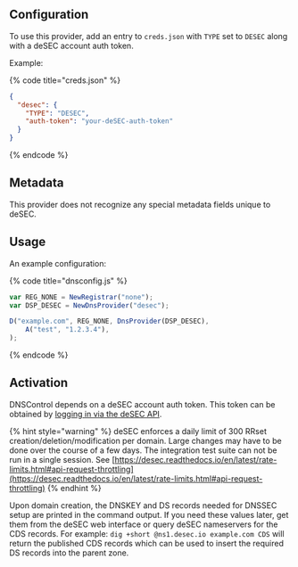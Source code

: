## Configuration

To use this provider, add an entry to `creds.json` with `TYPE` set to `DESEC`
along with a deSEC account auth token.

Example:

{% code title="creds.json" %}
```json
{
  "desec": {
    "TYPE": "DESEC",
    "auth-token": "your-deSEC-auth-token"
  }
}
```
{% endcode %}

## Metadata
This provider does not recognize any special metadata fields unique to deSEC.

## Usage
An example configuration:

{% code title="dnsconfig.js" %}
```javascript
var REG_NONE = NewRegistrar("none");
var DSP_DESEC = NewDnsProvider("desec");

D("example.com", REG_NONE, DnsProvider(DSP_DESEC),
    A("test", "1.2.3.4"),
);
```
{% endcode %}

## Activation
DNSControl depends on a deSEC account auth token.
This token can be obtained by [logging in via the deSEC API](https://desec.readthedocs.io/en/latest/auth/account.html#log-in).

{% hint style="warning" %}
deSEC enforces a daily limit of 300 RRset creation/deletion/modification per
domain. Large changes may have to be done over the course of a few days.  The
integration test suite can not be run in a single session. See
[https://desec.readthedocs.io/en/latest/rate-limits.html#api-request-throttling](https://desec.readthedocs.io/en/latest/rate-limits.html#api-request-throttling)
{% endhint %}

Upon domain creation, the DNSKEY and DS records needed for DNSSEC setup are
printed in the command output. If you need these values later, get them from
the deSEC web interface or query deSEC nameservers for the CDS records. For
example: `dig +short @ns1.desec.io example.com CDS` will return the published
CDS records which can be used to insert the required DS records into the parent
zone.
